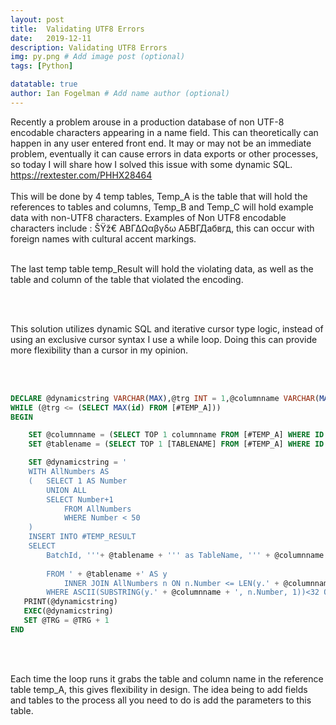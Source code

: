 ```yaml
---
layout: post
title:  Validating UTF8 Errors
date:   2019-12-11
description: Validating UTF8 Errors
img: py.png # Add image post (optional)
tags: [Python]

datatable: true
author: Ian Fogelman # Add name author (optional)
---
```

<meta property="og:title" content="Validating UTF8 Errors">
<meta property="og:description" content="A blog by Ian Fogelman.">
<meta property="og:image" content="https://repository-images.githubusercontent.com/190807493/a3610e80-bed1-11e9-87ac-2a4f0aa3b2ee">
<meta property="og:url" content="https://repository-images.githubusercontent.com/190807493/a3610e80-bed1-11e9-87ac-2a4f0aa3b2ee">

Recently a problem arouse in a production database of non UTF-8 encodable characters appearing in a name field. This can theoretically can happen in any user entered front end.
It may or may not be an immediate problem, eventually it can cause errors in data exports or other processes, so today I will share how I solved this issue with some dynamic SQL.
https://rextester.com/PHHX28464
<br>
<br>
This will be done by 4 temp tables, Temp_A is the table that will hold the references to tables and columns, Temp_B and Temp_C will hold example data with non-UTF8 characters.
Examples of Non UTF8 encodable characters include : ŠŸž€ ΑΒΓΔΩαβγδω АБВГДабвгд, this can occur with foreign names with cultural accent markings. 
<br>
<br>

The last temp table temp_Result will hold the violating data, as well as the table and column of the table that violated the encoding.

<br>
<br>

This solution utilizes dynamic SQL and iterative cursor type logic, instead of using an exclusive cursor syntax I use a while loop.
Doing this can provide more flexibility than a cursor in my opinion.

<br>
<br>

~~~sql
DECLARE @dynamicstring VARCHAR(MAX),@trg INT = 1,@columnname VARCHAR(MAX),@tablename VARCHAR(MAX),@IdColumnName VARCHAR(MAX) 
WHILE (@trg <= (SELECT MAX(id) FROM [#TEMP_A]))
BEGIN 

	SET @columnname = (SELECT TOP 1 columnname FROM [#TEMP_A] WHERE ID = @TRG)
	SET @tablename = (SELECT TOP 1 [TABLENAME] FROM [#TEMP_A] WHERE ID = @TRG)

	SET @dynamicstring = '
	WITH AllNumbers AS
	(   SELECT 1 AS Number
		UNION ALL
		SELECT Number+1
			FROM AllNumbers
			WHERE Number < 50
	)
	INSERT INTO #TEMP_RESULT
	SELECT 
		BatchId, '''+ @tablename + ''' as TableName, ''' + @columnname + ''' BadValueColumn, CONVERT(varchar(50),' + @columnname + ') AS BadValue
		
		FROM ' + @tablename +' AS y
			INNER JOIN AllNumbers n ON n.Number <= LEN(y.' + @columnname + ')
		WHERE ASCII(SUBSTRING(y.' + @columnname + ', n.Number, 1))<32 OR ASCII(SUBSTRING(y.' + @columnname + ', n.Number, 1))>127'
   PRINT(@dynamicstring)
   EXEC(@dynamicstring)
   SET @TRG = @TRG + 1
END

~~~


<br>
<br>

Each time the loop runs it grabs the table and column name in the reference table temp_A, this gives flexibility in design.
The idea being to add fields and tables to the process all you need to do is add the parameters to this table.




